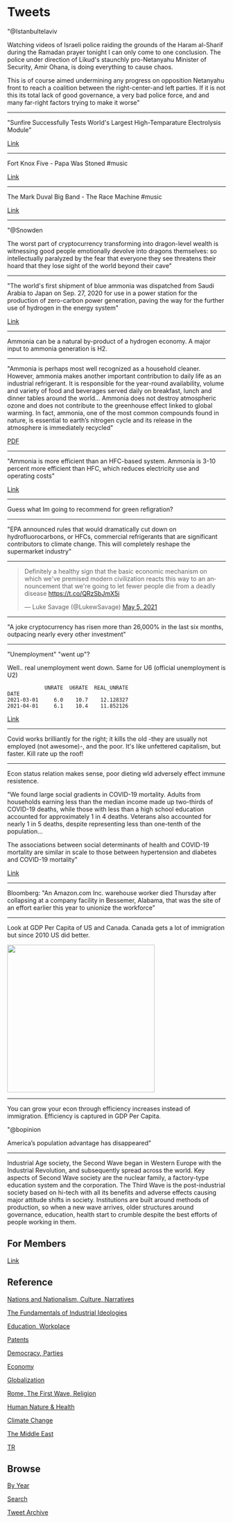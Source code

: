 # Tweets


"@Istanbultelaviv

Watching videos of Israeli police raiding the grounds of the Haram
al-Sharif during the Ramadan prayer tonight I can only come to one
conclusion. The police under direction of Likud's staunchly
pro-Netanyahu Minister of Security, Amir Ohana, is doing everything to
cause chaos.

This is of course aimed undermining any progress on opposition
Netanyahu front to reach a coalition between the right-center-and left
parties. If it is not this its total lack of good governance, a very
bad police force, and and many far-right factors trying to make it
worse"

---

"Sunfire Successfully Tests World's Largest High-Temparature
Electrolysis Module"

[Link](https://bit.ly/2SuisG3)

---

Fort Knox Five - Papa Was Stoned \#music

[Link](https://youtu.be/ltC0XIflyKc)

---

The Mark Duval Big Band - The Race Machine \#music

[Link](https://youtu.be/0taq78DElkY)

---

"@Snowden

The worst part of cryptocurrency transforming into dragon-level wealth
is witnessing good people emotionally devolve into dragons themselves:
so intellectually paralyzed by the fear that everyone they see
threatens their hoard that they lose sight of the world beyond their
cave"

---

"The world's first shipment of blue ammonia was dispatched from Saudi
Arabia to Japan on Sep. 27, 2020 for use in a power station for the
production of zero-carbon power generation, paving the way for the
further use of hydrogen in the energy system"

[Link](https://www.hellenicshippingnews.com/blue-ammonias-role-in-the-energy-transition-of-saudi-arabia-and-japan)

---

Ammonia can be a natural by-product of a hydrogen economy. A major
input to ammonia generation is H2.

---

"Ammonia is perhaps most well recognized as a household
cleaner. However, ammonia makes another important contribution to
daily life as an industrial refrigerant.  It is responsible for the
year-round availability, volume and variety of food and beverages
served daily on breakfast, lunch and dinner tables around the world...
Ammonia does not destroy atmospheric ozone and does not contribute to
the greenhouse effect linked to global warming. In fact, ammonia, one
of the most common compounds found in nature, is essential to earth’s
nitrogen cycle and its release in the atmosphere is immediately
recycled"

[PDF](https://www.ammonia21.com/files/iaar-green-paper-ammonia.pdf)

---

"Ammonia is more efficient than an HFC-based system. Ammonia is 3-10
percent more efficient than HFC, which reduces electricity use and
operating costs"

[Link](https://www.keepitcooltompkins.org/alternatives-to-hfc.html)

---

Guess what Im going to recommend for green refigration?

---

"EPA announced rules that would dramatically cut down on
hydrofluorocarbons, or HFCs, commercial refrigerants that are
significant contributors to climate change. This will completely
reshape the supermarket industry"

---

<blockquote class="twitter-tweet"><p lang="en" dir="ltr">Definitely a healthy sign that the basic economic mechanism on which we&#39;ve premised modern civilization reacts this way to an announcement that we&#39;re going to let fewer people die from a deadly disease <a href="https://t.co/QRzSbJmX5i">https://t.co/QRzSbJmX5i</a></p>&mdash; Luke Savage (@LukewSavage) <a href="https://twitter.com/LukewSavage/status/1390039136845828096?ref_src=twsrc%5Etfw">May 5, 2021</a></blockquote> <script async src="https://platform.twitter.com/widgets.js" charset="utf-8"></script>

---

"A joke cryptocurrency has risen more than 26,000% in the last six
months, outpacing nearly every other investment"

---

"Unemployment" "went up"?

Well.. real unemployment went down. Same for U6 (official unemployment
is U2)

```text
            UNRATE  U6RATE  REAL_UNRATE  
DATE                                                     
2021-03-01     6.0    10.7    12.128327  
2021-04-01     6.1    10.4    11.852126  
```

[Link](2019/05/stats.md#unempl)

---

Covid works brilliantly for the right; it kills the old -they are
usually not employed (not awesome)-, and the poor. It's like
unfettered capitalism, but faster. Kill rate up the roof!

---

Econ status relation makes sense, poor dieting wld adversely effect
immune resistence.

"We found large social gradients in COVID-19 mortality. Adults from
households earning less than the median income made up two-thirds of
COVID-19 deaths, while those with less than a high school education
accounted for approximately 1 in 4 deaths. Veterans also accounted for
nearly 1 in 5 deaths, despite representing less than one-tenth of the
population...

The associations between social determinants of health and COVID-19
mortality are similar in scale to those between hypertension and
diabetes and COVID-19 mortality"

[Link](https://journals.plos.org/plosmedicine/article?id=10.1371/journal.pmed.1003490)

---

Bloomberg: "An Amazon.com Inc. warehouse worker died Thursday after
collapsing at a company facility in Bessemer, Alabama, that was the
site of an effort earlier this year to unionize the workforce"

---


Look at GDP Per Capita of US and Canada. Canada gets a lot of
immigration but since 2010 US did better.

<img width="340" src="https://pbs.twimg.com/media/E03sBtlX0Akvzai?format=jpg&name=small"/>

---

You can grow your econ through efficiency increases instead of
immigration. Efficiency is captured in GDP Per Capita.

"@bopinion

America’s population advantage has disappeared"

---

Industrial Age society, the Second Wave began in Western Europe with
the Industrial Revolution, and subsequently spread across the
world. Key aspects of Second Wave society are the nuclear family, a
factory-type education system and the corporation. The Third Wave is
the post-industrial society based on hi-tech with all its benefits and
adverse effects causing major attitude shifts in society. Institutions
are built around methods of production, so when a new wave arrives,
older structures around governance, education, health start to crumble
despite the best efforts of people working in them.

## For Members

[Link](https://thirdwave-members.herokuapp.com)

## Reference

[Nations and Nationalism, Culture, Narratives](/2013/02/nations-and-nationalism.md)

[The Fundamentals of Industrial Ideologies](/2011/04/fundamentals-of-industrial-ideologies.md)

[Education, Workplace](2017/09/education-workplace.md)

[Patents](/2018/09/patents.md)

[Democracy, Parties](/2016/11/democracy.md)

[Economy](/2018/05/economy.md)

[Globalization](/2018/09/globalization.md)

[Rome, The First Wave, Religion](/2017/12/rome.md)

[Human Nature & Health](/2020/07/human-nature.md)

[Climate Change](/2018/12/climate.md)

[The Middle East](/2019/07/middleeast.md)

[TR](../tr)

## Browse

[By Year](years.md)

[Search](search.html)

[Tweet Archive](/tweets/README.md)


